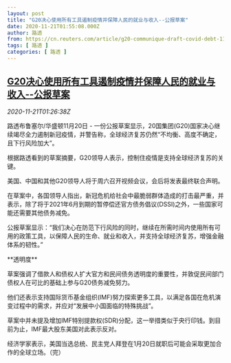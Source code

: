 ```yaml
---
layout: post
title: "G20决心使用所有工具遏制疫情并保障人民的就业与收入--公报草案"
date: 2020-11-21T01:55:08.000Z
author: 路透
from: https://cn.reuters.com/article/g20-communique-draft-covid-debt-1121-idCNKBS281023
tags: [ 路透 ]
categories: [ 路透 ]
---
```

<!--1605923708000-->
[G20决心使用所有工具遏制疫情并保障人民的就业与收入--公报草案](https://cn.reuters.com/article/g20-communique-draft-covid-debt-1121-idCNKBS281023)
------

<div>
<div><i>2020-11-21T01:26:38Z</i></div><p>路透布鲁塞尔/华盛顿11月20日 - 一份公报草案显示，20国集团(G20)国家决心继续竭尽全力遏制新冠疫情，并警告称，全球经济复苏仍然“不均衡、高度不确定，且下行风险加大”。</p><p>根据路透看到的草案摘要，G20领导人表示，控制住疫情是支持全球经济复苏的关键。</p><p>美国、中国和其他G20领导人将于周六召开视频会议，会后将发表最终联合声明。</p><p>在草案中，各国领导人指出，新冠危机给社会中最脆弱群体造成的打击最严重，并表示，除了将于2021年6月到期的暂停偿还官方债务倡议(DSSI)之外，一些国家可能还需要其他债务减免。</p><p>公报草案显示：“我们决心在防范下行风险的同时，继续在所需时间内使用所有可用的政策工具，以保障人民的生命、就业和收入，并支持全球经济复苏，增强金融体系的韧性。”</p><p>**透明度**</p><p>草案强调了借款人和债权人扩大官方和民间债务透明度的重要性，并敦促民间部门债权人在可比的基础上参与G20债务减免努力。</p><p>他们还表示支持国际货币基金组织(IMF)努力探索更多工具，以满足各国在危机演变过程中的需求，并应对“发展中小国面临的特殊挑战”。</p><p>草案中并未提及增加IMF特别提款权(SDR)分配，这一举措类似于央行印钱。到目前为止，IMF最大股东美国对此表示反对。</p><p>经济学家表示，美国当选总统、民主党人拜登在1月20日就职后可能会采取更加合作的全球立场。（完）</p>
</div>

